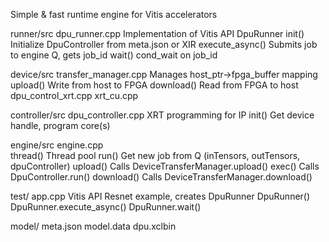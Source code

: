 Simple & fast runtime engine for Vitis accelerators

runner/src
  dpu_runner.cpp                 Implementation of Vitis API DpuRunner
    init()                       Initialize DpuController from meta.json or XIR
    execute_async()              Submits job to engine Q, gets job_id
    wait()                       cond_wait on job_id

device/src
  transfer_manager.cpp           Manages host_ptr->fpga_buffer mapping
    upload()                     Write from host to FPGA
    download()                   Read from FPGA to host
  dpu_control_xrt.cpp
  xrt_cu.cpp

controller/src
  dpu_controller.cpp             XRT programming for IP
    init()                       Get device handle, program core(s)

engine/src
  engine.cpp                  
    thread()                     Thread pool
      run()                      Get new job from Q (inTensors, outTensors, dpuController)
        upload()                 Calls DeviceTransferManager.upload()
        exec()                   Calls DpuController.run()
        download()               Calls DeviceTransferManager.download()
    
test/
  app.cpp                        Vitis API Resnet example, creates DpuRunner
    DpuRunner()
    DpuRunner.execute_async()
    DpuRunner.wait()
 
  model/
    meta.json
    model.data
    dpu.xclbin
